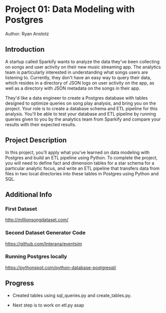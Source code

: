 # Project 01: Data Modeling with Postgres

Author: Ryan Anstotz

## Introduction

A startup called Sparkify wants to analyze the data they've been collecting on songs and user activity on their new music streaming app. The analytics team is particularly interested in understanding what songs users are listening to. Currently, they don't have an easy way to query their data, which resides in a directory of JSON logs on user activity on the app, as well as a directory with JSON metadata on the songs in their app.

They'd like a data engineer to create a Postgres database with tables designed to optimize queries on song play analysis, and bring you on the project. Your role is to create a database schema and ETL pipeline for this analysis. You'll be able to test your database and ETL pipeline by running queries given to you by the analytics team from Sparkify and compare your results with their expected results.

## Project Description

In this project, you'll apply what you've learned on data modeling with Postgres and build an ETL pipeline using Python. To complete the project, you will need to define fact and dimension tables for a star schema for a particular analytic focus, and write an ETL pipeline that transfers data from files in two local directories into these tables in Postgres using Python and SQL.

## Additional Info

### First Dataset

http://millionsongdataset.com/

### Second Dataset Generator Code

https://github.com/Interana/eventsim

### Running Postgres locally

https://pythonspot.com/python-database-postgresql/

## Progress

- Created tables using sql_queries.py and create_tables.py.

- Next step is to work on etl.py asap
